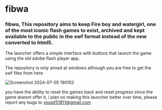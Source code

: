 # fibwa
### fibwa, This repository aims to keep Fire boy and watergirl, one of the most iconic flash games to exist, archived and kept available to the public in the swf format instead of the new converted to html5.

The launcher offers a simple interface with buttons that launch the game using the old adobe flash player app.

The repository is only aimed at windows although you are free to get the swf files from here

![Screenshot 2024-07-05 190152](https://github.com/yousif518111/fibwa/assets/169284146/f531cc28-65cc-42d2-bd15-b07e80df4802)

you have the ability to reset the games back and reset progress since the game doesnt offer it, i plan on making this launcher better over time, please report any bugs to yousif51811@gmail.com
